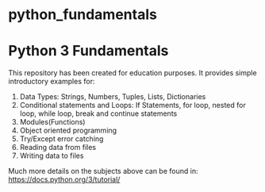 # python_fundamentals
# Python 3 Fundamentals
This repository has been created for education purposes. It provides simple introductory examples for:

1. Data Types: Strings, Numbers, Tuples, Lists, Dictionaries
2. Conditional statements and Loops: If Statements, for loop, nested for loop, while loop, break and continue statements
3. Modules(Functions)
4. Object oriented programming
5. Try/Except error catching
6. Reading data from files
7. Writing data to files

Much more details on the subjects above can be found in: https://docs.python.org/3/tutorial/
